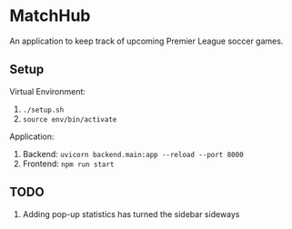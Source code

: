 # MatchHub

An application to keep track of upcoming Premier League soccer games.

## Setup

Virtual Environment:

1. `./setup.sh`
2. `source env/bin/activate`

Application:

1. Backend: `uvicorn backend.main:app --reload --port 8000`
2. Frontend: `npm run start`


## TODO

1. Adding pop-up statistics has turned the sidebar sideways